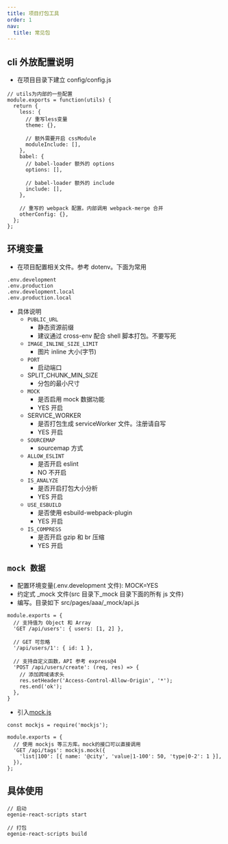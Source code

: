 ```yaml
---
title: 项目打包工具
order: 1
nav:
  title: 常见包
---
```


## cli 外放配置说明

- 在项目目录下建立 config/config.js

```
// utils为内部的一些配置
module.exports = function(utils) {
  return {
    less: {
      // 重写less变量
      theme: {},

      // 额外需要开启 cssModule
      moduleInclude: [],
    },
    babel: {
      // babel-loader 额外的 options
      options: [],

      // babel-loader 额外的 include
      include: [],
    },

    // 重写的 webpack 配置。内部调用 webpack-merge 合并
    otherConfig: {},
  };
};
```

## 环境变量

- 在项目配置相关文件。参考 dotenv。下面为常用

```
.env.development
.env.production
.env.development.local
.env.production.local
```

- 具体说明
  - `PUBLIC_URL`
    - 静态资源前缀
    - 建议通过 cross-env 配合 shell 脚本打包。不要写死
  - `IMAGE_INLINE_SIZE_LIMIT`
    - 图片 inline 大小(字节)
  - `PORT`
    - 启动端口
  - SPLIT_CHUNK_MIN_SIZE
    - 分包的最小尺寸
  - `MOCK`
    - 是否启用 mock 数据功能
    - YES 开启
  - SERVICE_WORKER
    - 是否打包生成 serviceWorker 文件。注册请自写
    - YES 开启
  - `SOURCEMAP`
    - sourcemap 方式
  - `ALLOW_ESLINT`
    - 是否开启 eslint
    - NO 不开启
  - `IS_ANALYZE`
    - 是否开启打包大小分析
    - YES 开启
  - `USE_ESBUILD`
    - 是否使用 esbuild-webpack-plugin
    - YES 开启
  - `IS_COMPRESS`
    - 是否开启 gzip 和 br 压缩
    - YES 开启

## `mock 数据`

- 配置环境变量(.env.development 文件): MOCK=YES
- 约定式 \_mock 文件(src 目录下\_mock 目录下面的所有 js 文件)
- 编写。目录如下 src/pages/aaa/\_mock/api.js

```
module.exports = {
  // 支持值为 Object 和 Array
  'GET /api/users': { users: [1, 2] },

  // GET 可忽略
  '/api/users/1': { id: 1 },

  // 支持自定义函数，API 参考 express@4
  'POST /api/users/create': (req, res) => {
    // 添加跨域请求头
    res.setHeader('Access-Control-Allow-Origin', '*');
    res.end('ok');
  },
}
```

- 引入[mock.js](http://mockjs.com/examples.html)

```
const mockjs = require('mockjs');

module.exports = {
  // 使用 mockjs 等三方库。mock的接口可以直接调用
  'GET /api/tags': mockjs.mock({
    'list|100': [{ name: '@city', 'value|1-100': 50, 'type|0-2': 1 }],
  }),
};
```

## 具体使用

```
// 启动
egenie-react-scripts start

// 打包
egenie-react-scripts build
```
